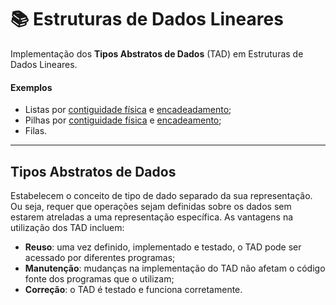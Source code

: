 # 📚 Estruturas de Dados Lineares
Implementação dos **Tipos Abstratos de Dados** (TAD) em Estruturas de Dados Lineares.

#### Exemplos
- Listas por [contiguidade física](https://github.com/juliakonflanz/EstruturasDeDados/tree/main/ListaContiguidadeFisica) e [encadeadamento](https://github.com/juliakonflanz/EstruturasDeDados/tree/main/ListaEncadeada);
- Pilhas por [contiguidade física](https://github.com/juliakonflanz/EstruturasDeDados/tree/main/PilhaContiguidadeFisica) e [encadeamento](https://github.com/juliakonflanz/EstruturasDeDados/tree/main/PilhaEncadeada);
- Filas.

---

## Tipos Abstratos de Dados
Estabelecem o conceito de tipo de dado separado da sua representação. Ou seja, requer que operações sejam definidas sobre os dados sem estarem atreladas a uma representação específica. As vantagens na utilização dos TAD incluem:
- **Reuso**: uma vez definido, implementado e testado, o TAD pode ser acessado por diferentes programas;
- **Manutenção**: mudanças na implementação do TAD não afetam o código fonte dos programas que o utilizam;
- **Correção**: o TAD é testado e funciona corretamente.
